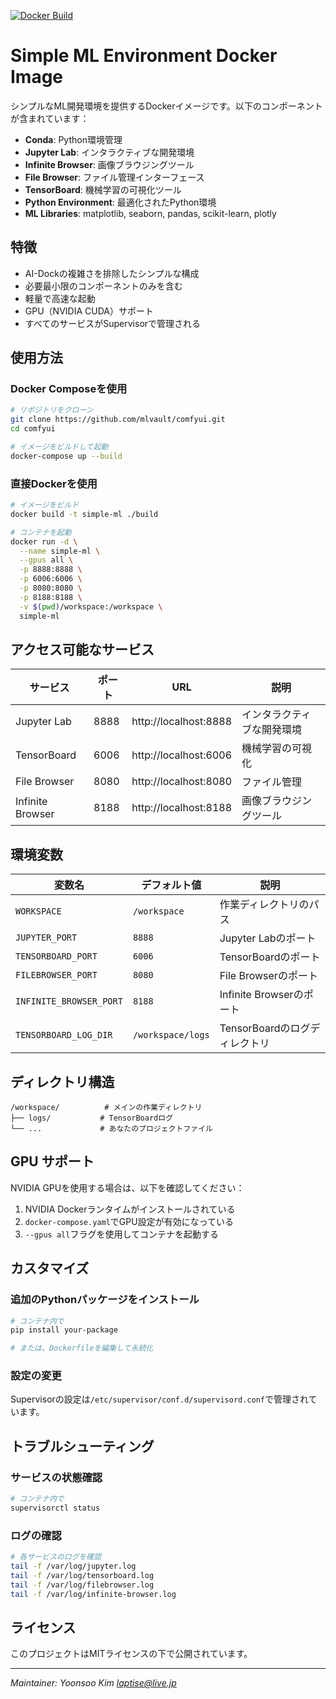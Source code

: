 [![Docker Build](https://github.com/mlvault/comfyui/actions/workflows/docker-build.yml/badge.svg)](https://github.com/mlvault/comfyui/actions/workflows/docker-build.yml)

# Simple ML Environment Docker Image

シンプルなML開発環境を提供するDockerイメージです。以下のコンポーネントが含まれています：

- **Conda**: Python環境管理
- **Jupyter Lab**: インタラクティブな開発環境
- **Infinite Browser**: 画像ブラウジングツール
- **File Browser**: ファイル管理インターフェース
- **TensorBoard**: 機械学習の可視化ツール
- **Python Environment**: 最適化されたPython環境
- **ML Libraries**: matplotlib, seaborn, pandas, scikit-learn, plotly

## 特徴

- AI-Dockの複雑さを排除したシンプルな構成
- 必要最小限のコンポーネントのみを含む
- 軽量で高速な起動
- GPU（NVIDIA CUDA）サポート
- すべてのサービスがSupervisorで管理される

## 使用方法

### Docker Composeを使用

```bash
# リポジトリをクローン
git clone https://github.com/mlvault/comfyui.git
cd comfyui

# イメージをビルドして起動
docker-compose up --build
```

### 直接Dockerを使用

```bash
# イメージをビルド
docker build -t simple-ml ./build

# コンテナを起動
docker run -d \
  --name simple-ml \
  --gpus all \
  -p 8888:8888 \
  -p 6006:6006 \
  -p 8080:8080 \
  -p 8188:8188 \
  -v $(pwd)/workspace:/workspace \
  simple-ml
```

## アクセス可能なサービス

| サービス | ポート | URL | 説明 |
|---------|--------|-----|------|
| Jupyter Lab | 8888 | http://localhost:8888 | インタラクティブな開発環境 |
| TensorBoard | 6006 | http://localhost:6006 | 機械学習の可視化 |
| File Browser | 8080 | http://localhost:8080 | ファイル管理 |
| Infinite Browser | 8188 | http://localhost:8188 | 画像ブラウジングツール |

## 環境変数

| 変数名 | デフォルト値 | 説明 |
|--------|-------------|------|
| `WORKSPACE` | `/workspace` | 作業ディレクトリのパス |
| `JUPYTER_PORT` | `8888` | Jupyter Labのポート |
| `TENSORBOARD_PORT` | `6006` | TensorBoardのポート |
| `FILEBROWSER_PORT` | `8080` | File Browserのポート |
| `INFINITE_BROWSER_PORT` | `8188` | Infinite Browserのポート |
| `TENSORBOARD_LOG_DIR` | `/workspace/logs` | TensorBoardのログディレクトリ |

## ディレクトリ構造

```
/workspace/          # メインの作業ディレクトリ
├── logs/           # TensorBoardログ
└── ...             # あなたのプロジェクトファイル
```

## GPU サポート

NVIDIA GPUを使用する場合は、以下を確認してください：

1. NVIDIA Dockerランタイムがインストールされている
2. `docker-compose.yaml`でGPU設定が有効になっている
3. `--gpus all`フラグを使用してコンテナを起動する

## カスタマイズ

### 追加のPythonパッケージをインストール

```bash
# コンテナ内で
pip install your-package

# または、Dockerfileを編集して永続化
```

### 設定の変更

Supervisorの設定は`/etc/supervisor/conf.d/supervisord.conf`で管理されています。

## トラブルシューティング

### サービスの状態確認

```bash
# コンテナ内で
supervisorctl status
```

### ログの確認

```bash
# 各サービスのログを確認
tail -f /var/log/jupyter.log
tail -f /var/log/tensorboard.log
tail -f /var/log/filebrowser.log
tail -f /var/log/infinite-browser.log
```

## ライセンス

このプロジェクトはMITライセンスの下で公開されています。

---

_Maintainer: Yoonsoo Kim <laptise@live.jp>_
